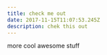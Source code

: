 ```yaml
---
title: check me out
date: 2017-11-15T11:07:53.245Z
description: chek this out
---
```

more cool awesome stuff
